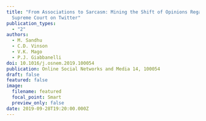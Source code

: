 ```yaml
---
title: "From Associations to Sarcasm: Mining the Shift of Opinions Regarding the
  Supreme Court on Twitter"
publication_types:
  - "2"
authors:
  - M. Sandhu
  - C.D. Vinson
  - V.K. Mago
  - P.J. Giabbanelli
doi: 10.1016/j.osnem.2019.100054
publication: Online Social Networks and Media 14, 100054
draft: false
featured: false
image:
  filename: featured
  focal_point: Smart
  preview_only: false
date: 2019-09-28T19:20:00.000Z
---
```

